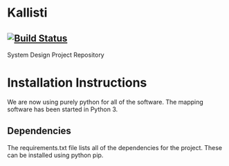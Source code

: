 # Kallisti
[![Build Status](https://travis-ci.com/hirshagarwal/Kallisti.svg?token=mSzPbV9PoZUsz4A2j2RR&branch=master)](https://travis-ci.com/hirshagarwal/Kallisti)
--
System Design Project Repository

# Installation Instructions
We are now using purely python for all of the software. The mapping software has been started in Python 3.

## Dependencies
The requirements.txt file lists all of the dependencies for the project. These can be installed using python pip.
